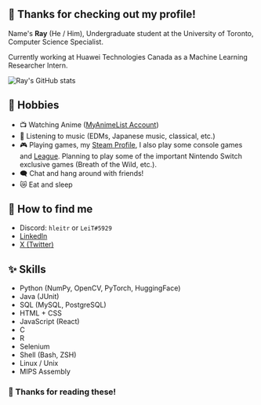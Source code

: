 ## 🦊 Thanks for checking out my profile!

Name's **Ray** (He / Him), Undergraduate student at the University of Toronto, Computer Science Specialist. 

Currently working at Huawei Technologies Canada as a Machine Learning Researcher Intern. 

![Ray's GitHub stats](https://github-readme-stats.vercel.app/api?username=lei-tin&show_icons=true&theme=vue&rank_icon=github)

## 💖 Hobbies

- 📺 Watching Anime ([MyAnimeList Account](https://myanimelist.net/profile/HLeiTR))
- 🎵 Listening to music (EDMs, Japanese music, classical, etc.)
- 🎮 Playing games, my [Steam Profile](https://steamcommunity.com/id/Lei_Tin/), I also play some console games and [League](https://www.op.gg/summoners/na/HLeiTR-1337). Planning to play some of the important Nintendo Switch exclusive games (Breath of the Wild, etc.). 
- 🗨️ Chat and hang around with friends!
- 😿 Eat and sleep

## 📧 How to find me

- Discord: `hleitr` or `LeiT#5929`
- [LinkedIn](https://www.linkedin.com/in/shouyihung/)
- [X (Twitter)](https://x.com/HLeiTR)

## ✨ Skills

- Python (NumPy, OpenCV, PyTorch, HuggingFace)
- Java (JUnit)
- SQL (MySQL, PostgreSQL)
- HTML + CSS
- JavaScript (React)
- C
- R
- Selenium
- Shell (Bash, ZSH)
- Linux / Unix
- MIPS Assembly

### 💓 Thanks for reading these!
